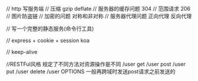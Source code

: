 // http 写服务端
// 压缩 gzip deflate
// 服务器的缓存问题 304 
// 范围请求 206
// 图片防盗链
// 加密的问题 对称和非对称
// 服务器代理问题 正向代理 反向代理

// 写一个完整的静态服务(命令行工具)

// express + cookie + session koa


// keep-alive


//RESTFul风格 规定了不同方法对资源操作是不同
/user
get /user
post /user
put /user 
delete /user
OPTIONS 一般再跨域时发送post请求之前发送的